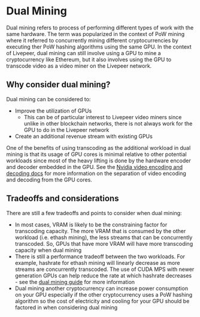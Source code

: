# Dual Mining

Dual mining refers to process of performing different types of work with the same hardware. The term was popularized in the context of PoW mining where it referred to concurrently mining different cryptocurrencies by executing ther PoW hashing algorithms using the same GPU. In the context of Livepeer, dual mining can still involve using a GPU to mine a cryptocurrency like Ethereum, but it also involves using the GPU to transcode video as a video miner on the Livepeer network.

## Why consider dual mining?

Dual mining can be considered to:

- Improve the utilization of GPUs
  - This can be of particular interest to Livepeer video miners since unlike in other blockchain networks, there is not always work for the GPU to do in the Livepeer network
- Create an additional revenue stream with existing GPUs

One of the benefits of using transcoding as the additional workload in dual mining is that its usage of GPU cores is minimal relative to other potential workloads since most of the heavy lifting is done by the hardware encoder and decoder embedded in the GPU. See the [Nvidia video encoding and decoding docs](https://developer.nvidia.com/nvidia-video-codec-sdk) for more information on the separation of video encoding and decoding from the GPU cores.

## Tradeoffs and considerations

There are still a few tradeoffs and points to consider when dual mining:

- In most cases, VRAM is likely to be the constraining factor for transcoding capacity. The more VRAM that is consumed by the other workload (i.e. ethash mining), the less streams that can be concurrently transcoded. So, GPUs that have more VRAM will have more transcoding capacity when dual mining
- There is still a performance tradeoff between the two workloads. For example, hashrate for ethash mining will linearly decrease as more streams are concurrently transcoded. The use of CUDA MPS with newer generation GPUs can help reduce the rate at which hashrate decreases - see the [dual mining guide](../guides/dual-mine.md) for more information
- Dual mining another cryptocurrency can increase power consumption on your GPU especially if the other cryptocurrency uses a PoW hashing algorithm so the cost of electricity and cooling for your GPU should be factored in when considering dual mining